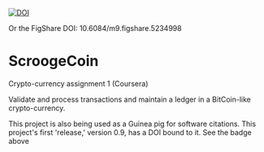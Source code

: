 [![DOI](https://zenodo.org/badge/91639602.svg)](https://zenodo.org/badge/latestdoi/91639602)

Or the FigShare DOI: 10.6084/m9.figshare.5234998 

# ScroogeCoin
Crypto-currency assignment 1 (Coursera)

Validate and process transactions and maintain a ledger in a BitCoin-like crypto-currency.

This project is also being used as a Guinea pig for software citations. This project's first 
'release,' version 0.9, has a DOI bound to it. See the badge above
